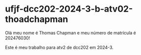# ufjf-dcc202-2024-3-b-atv02-thoadchapman
Olá meu nome é Thomas Chapman e meu número de matrícula é 202476030!

Este é meu trabalho para atv2 de dcc202 em 2024-3.